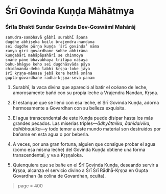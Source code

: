 # Śrī Govinda Kuṇḍa Māhātmya

### Śrīla Bhakti Sundar Govinda Dev-Goswāmī Mahārāj

    samudra-sambhavā gābhī surabhī āpana
    dugdhe abhiṣeka koilo brajendra-nandana
    sei dugdhe pūrṇa kuṇḍa ‘śrī govinda’ nāma
    ramya giri govardhane śobhe abhirāma
    kuṇḍabāri mahāpāpahārī se chinmoya
    snāne pāne bhavabhaya tritāpa nāśaya
    bahu-bhāgye keho sei dugdhāsvāda pāya
    chidānanda-deho labhi kṛṣṇa-loke jāya
    śrī kṛṣṇa-mānase jebā kore hethā snāna
    gupta-govardhane rādhā-kṛṣṇa-sevā pānam

1) Surabhī, la vaca divina que apareció al batir el océano de leche, amorosamente bañó con su propia leche a Vrajendra Nandan, Kṛṣṇa.

2) El estanque que se llenó con esa leche, el Śrī Govinda Kuṇḍa, adorna hermosamente a Govardhan con su belleza exquisita.

3) El agua transcendental de este Kuṇḍa puede disipar hasta los más grandes pecados. Las miserias triples—*ādhyātmika, ādhidaivika, ādhibhautika*—y todo temor a este mundo material son destruidos por bañarse en esta agua o por beberla.

4) A veces, por una gran fortuna, alguien que consigue probar el agua (como esa misma leche) del Govinda Kuṇḍa obtiene una forma transcendental, y va a Kṛṣṇaloka.

5) Quienquiera que se bañe en el Śrī Govinda Kuṇḍa, deseando servir a Kṛṣṇa, alcanza el servicio divino a Śrī Śrī Rādhā-Kṛṣṇa en Gupta Govardhan (la colina de Govardhan, oculta).


> page = 400
